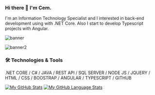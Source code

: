 ### Hi there 👋 I'm Cem.

<p>I'm an Information Technology Specialist and I interested in back-end development using with .NET Core. Also I start to develop Typescript projects with Angular.

![banner](https://user-images.githubusercontent.com/32098845/115912337-df56c000-a477-11eb-8f8c-696b03a3c9a3.png)

![banner2](https://user-images.githubusercontent.com/32098845/115913667-93a51600-a479-11eb-8007-ea669c734f7d.png)

### :hammer_and_wrench: Technologies & Tools
.NET CORE / C# / JAVA / REST API / SQL SERVER / NODE JS / JQUERY / HTML / CSS / BOOSTRAP / ANGULAR / TYPESCRIPT / GITHUB 

[![My GitHub Stats](https://github-readme-stats.vercel.app/api/?username=cemozaydin&count_private=true&theme=tokyonight&showicons=true)]()
[![My GitHub Language Stats](https://github-readme-stats.vercel.app/api/top-langs/?username=cemozaydin&langs_count=5&theme=tokyonight)]()
